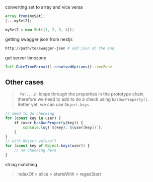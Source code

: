converting set to array and vice versa
```js
Array.from(mySet);
[...mySet2];

mySet2 = new Set([1, 2, 3, 4]);
```

getting swagger json from nestjs
```bash
http://path/to/swagger-json # add json at the end
```

get server timezone
```js
Intl.DateTimeFormat().resolvedOptions().timeZone
```

## Other cases

>` for...in` loops through the properties in the prototype chain, therefore we need to add to do a check using `hasOwnProperty()`. Better yet, we can use `Object.keys`
```js
// need to do checking
for (const key in user) {
	if (user.hasOwnProperty(key)) {
		console.log(`${key}: ${user[key]}`);
	} 
}
// with Object.values()
for (const key of Object.keys(user)) {
	// no checking here
}
```

string matching
>indexOf > slice > startsWith > regexStart